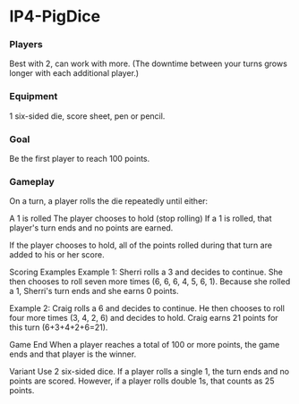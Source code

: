 # IP4-PigDice

### Players
Best with 2, can work with more. (The downtime between your turns grows longer with each additional player.)

### Equipment
1 six-sided die, score sheet, pen or pencil.

### Goal
Be the first player to reach 100 points.

### Gameplay
On a turn, a player rolls the die repeatedly until either:


A 1 is rolled
The player chooses to hold (stop rolling)
If a 1 is rolled, that player's turn ends and no points are earned.

If the player chooses to hold, all of the points rolled during that turn are added to his or her score.

Scoring Examples
Example 1: Sherri rolls a 3 and decides to continue. She then chooses to roll seven more times (6, 6, 6, 4, 5, 6, 1). Because she rolled a 1, Sherri's turn ends and she earns 0 points.

Example 2: Craig rolls a 6 and decides to continue. He then chooses to roll four more times (3, 4, 2, 6) and decides to hold. Craig earns 21 points for this turn (6+3+4+2+6=21).

Game End
When a player reaches a total of 100 or more points, the game ends and that player is the winner.

Variant
Use 2 six-sided dice. If a player rolls a single 1, the turn ends and no points are scored. However, if a player rolls double 1s, that counts as 25 points.
